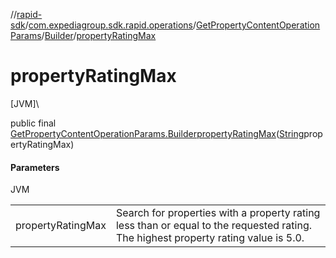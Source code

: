 //[rapid-sdk](../../../../index.md)/[com.expediagroup.sdk.rapid.operations](../../index.md)/[GetPropertyContentOperationParams](../index.md)/[Builder](index.md)/[propertyRatingMax](property-rating-max.md)

# propertyRatingMax

[JVM]\

public final [GetPropertyContentOperationParams.Builder](index.md)[propertyRatingMax](property-rating-max.md)([String](https://docs.oracle.com/javase/8/docs/api/java/lang/String.html)propertyRatingMax)

#### Parameters

JVM

| | |
|---|---|
| propertyRatingMax | Search for properties with a property rating less than or equal to the requested rating. The highest property rating value is 5.0. |
